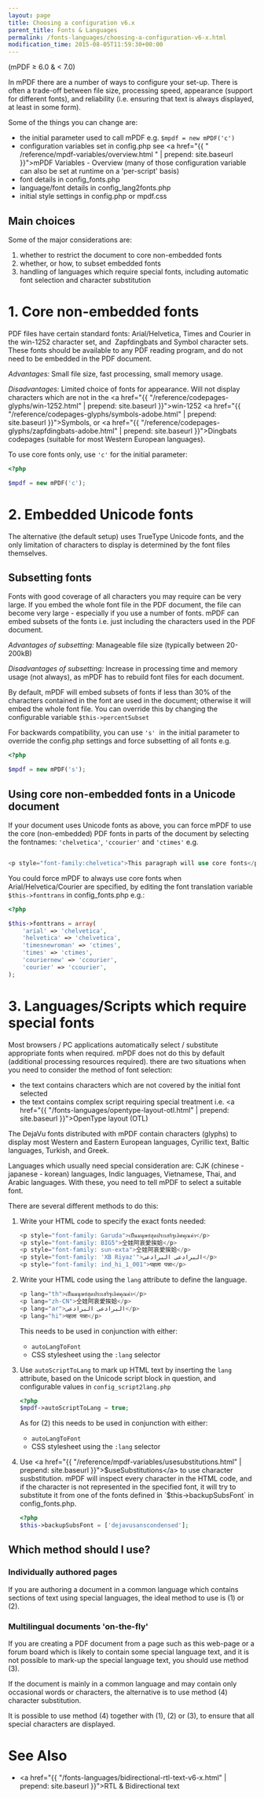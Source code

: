 ```yaml
---
layout: page
title: Choosing a configuration v6.x
parent_title: Fonts & Languages
permalink: /fonts-languages/choosing-a-configuration-v6-x.html
modification_time: 2015-08-05T11:59:30+00:00
---
```


(mPDF &ge; 6.0 & < 7.0)

In mPDF there are a number of ways to configure your set-up. There is often a trade-off between file size, processing
speed, appearance (support for different fonts), and reliability (i.e. ensuring that text is always displayed, at
least in some form).

Some of the things you can change are:

- the initial parameter used to call mPDF e.g. `$mpdf = new mPDF('c')`
- configuration variables set in <span class="filename">config.php</span> see
	<a href="{{ " /reference/mpdf-variables/overview.html " | prepend: site.baseurl }}">mPDF Variables - Overview</a> (many of those configuration variable can also be set at runtime on a 'per-script' basis)
- font details in <span class="filename">config_fonts.php</span>
- language/font details in <span class="filename">config_lang2fonts.php</span>
- initial style settings in <span class="filename">config.php</span> or <span class="filename">mpdf.css</span>


## Main choices

Some of the major considerations are:

1. whether to restrict the document to core non-embedded fonts
2. whether, or how, to subset embedded fonts
3. handling of languages which require special fonts, including automatic font selection and character substitution

# 1. Core non-embedded fonts

PDF files have certain standard fonts: Arial/Helvetica, Times and Courier in the win-1252 character set, and 
Zapfdingbats and Symbol character sets. These fonts should be available to any PDF reading program, and do not need to
be embedded in the PDF document.

*Advantages:* Small file size, fast processing, small memory usage.

*Disadvantages:* Limited choice of fonts for appearance. Will not display characters which are not in the
<a href="{{ "/reference/codepages-glyphs/win-1252.html" | prepend: site.baseurl }}">win-1252</a>
<a href="{{ "/reference/codepages-glyphs/symbols-adobe.html" | prepend: site.baseurl }}">Symbols</a>, or
<a href="{{ "/reference/codepages-glyphs/zapfdingbats-adobe.html" | prepend: site.baseurl }}">Dingbats</a> codepages
(suitable for most Western European languages).

To use core fonts only, use `'c'` for the initial parameter:

```php
<?php

$mpdf = new mPDF('c');

```

# 2. Embedded Unicode fonts

The alternative (the default setup) uses TrueType Unicode fonts, and the only limitation of characters to display is
determined by the font files themselves.

## Subsetting fonts

Fonts with good coverage of all characters you may require can be very large. If you embed the whole font file in the
PDF document, the file can become very large - especially if you use a number of fonts. mPDF can embed subsets of the
fonts i.e. just including the characters used in the PDF document.

*Advantages of subsetting:* Manageable file size (typically between 20-200kB)

*Disadvantages of subsetting:* Increase in processing time and memory usage (not always), as mPDF has to rebuild font
files for each document.

By default, mPDF will embed subsets of fonts if less than 30% of the characters contained in the font are used in the
document; otherwise it will embed the whole font file. You can override this by changing the configurable variable
`$this->percentSubset`

For backwards compatibility, you can use `'s'`  in the initial parameter to override the
<span class="filename">config.php</span> settings and force subsetting of all fonts e.g.

```php
<?php

$mpdf = new mPDF('s');

```

## Using core non-embedded fonts in a Unicode document

If your document uses Unicode fonts as above, you can force mPDF to use the core (non-embedded) PDF fonts in parts of
the document by selecting the fontnames: `'chelvetica'`, `'ccourier'` and `'ctimes'` e.g.

```php

<p style="font-family:chelvetica">This paragraph will use core fonts</p>


```

You could force mPDF to always use core fonts when Arial/Helvetica/Courier are specified, by editing the font
translation variable `$this->fonttrans` in <span class="filename">config_fonts.php</span> e.g.:

```php
<?php

$this->fonttrans = array(
	'arial' => 'chelvetica',
	'helvetica' => 'chelvetica',
	'timesnewroman' => 'ctimes',
	'times' => 'ctimes',
	'couriernew' => 'ccourier',
	'courier' => 'ccourier',
);

```

# 3. Languages/Scripts which require special fonts

Most browsers / PC applications automatically select / substitute appropriate fonts when required. mPDF does not do
this by default (additional processing resources required). there are two situations when you need to consider the method
of font selection:

- the text contains characters which are not covered by the initial font selected
- the text contains complex script requiring special treatment i.e.
  <a href="{{ "/fonts-languages/opentype-layout-otl.html" | prepend: site.baseurl }}">OpenType layout (OTL)</a>

The DejaVu fonts distributed with mPDF contain characters (glyphs) to display most Western and Eastern European
languages, Cyrillic text, Baltic languages, Turkish, and Greek.

Languages which usually need special consideration are: CJK (chinese - japanese - korean) languages, Indic languages,
Vietnamese, Thai, and Arabic languages. With these, you need to tell mPDF to select a suitable font.

There are several different methods to do this:

1.  Write your HTML code to specify the exact fonts needed:

    ```php
    <p style="font-family: Garuda">เป็นมนุษย์สุดประเสริฐเลิศคุณค่า</p>
    <p style="font-family: BIG5">仝娃阿哀愛挨姶</p>
    <p style="font-family: sun-exta">仝娃阿哀愛挨姶</p>
    <p style="font-family: 'XB Riyaz'">البرادعی البرادعی</p>
    <p style="font-family: ind_hi_1_001">पहला पन्ना</p>
    ```

2.  Write your HTML code using the `lang` attribute to define the language. 

    ```php
    <p lang="th">เป็นมนุษย์สุดประเสริฐเลิศคุณค่า</p>
    <p lang="zh-CN">仝娃阿哀愛挨姶</p>
    <p lang="ar">البرادعی البرادعی</p>
    <p lang="hi">पहला पन्ना</p>
    ```

    This needs to be used in conjunction with either:

    * `autoLangToFont`
    * CSS stylesheet using the `:lang` selector

3.  Use `autoScriptToLang` to mark up HTML text by inserting the `lang` attribute, based on the Unicode script block
    in question, and configurable values in `config_script2lang.php`

    ```php
    <?php
    $mpdf->autoScriptToLang = true;

    ```

    As for (2) this needs to be used in conjunction with either:

    * `autoLangToFont`
    * CSS stylesheet using the `:lang` selector

4.  Use <a href="{{ "/reference/mpdf-variables/usesubstitutions.html" | prepend: site.baseurl }}">$useSubstitutions</a>
    to use character susbstitution. mPDF will inspect every character in the HTML code, and if the character is not
    represented in the specified font, it will try to substitute it from one of the fonts defined in `$this->backupSubsFont`
    in <span class="filename">config_fonts.php</span>.

    ```php
    <?php
    $this->backupSubsFont = ['dejavusanscondensed'];

    ```

## Which method should I use?

### Individually authored pages

If you are authoring a document in a common language which contains sections of text using special languages, the ideal
 method to use is (1) or (2).

### Multilingual documents 'on-the-fly'

If you are creating a PDF document from a page such as this web-page or a forum board which is likely to contain some
special language text, and it is not possible to mark-up the special language text, you should use method (3).

If the document is mainly in a common language and may contain only occasional words or characters, the alternative is
to use method (4) character substitution.

It is possible to use method (4) together with (1), (2) or (3), to ensure that all special characters are displayed.

# See Also

- <a href="{{ "/fonts-languages/bidirectional-rtl-text-v6-x.html" | prepend: site.baseurl }}">RTL & Bidirectional text</a>

